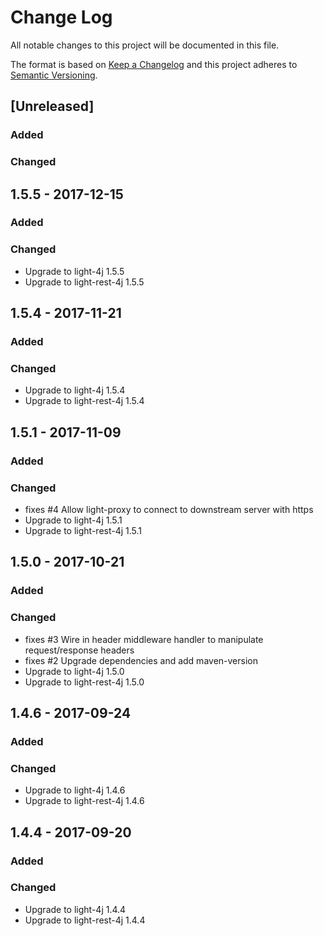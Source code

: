 # Change Log
All notable changes to this project will be documented in this file.

The format is based on [Keep a Changelog](http://keepachangelog.com/)
and this project adheres to [Semantic Versioning](http://semver.org/).

## [Unreleased]
### Added

### Changed

## 1.5.5 - 2017-12-15
### Added

### Changed
- Upgrade to light-4j 1.5.5
- Upgrade to light-rest-4j 1.5.5

## 1.5.4 - 2017-11-21
### Added

### Changed
- Upgrade to light-4j 1.5.4
- Upgrade to light-rest-4j 1.5.4

## 1.5.1 - 2017-11-09
### Added

### Changed
- fixes #4 Allow light-proxy to connect to downstream server with https
- Upgrade to light-4j 1.5.1
- Upgrade to light-rest-4j 1.5.1

## 1.5.0 - 2017-10-21
### Added

### Changed
- fixes #3 Wire in header middleware handler to manipulate request/response headers
- fixes #2 Upgrade dependencies and add maven-version
- Upgrade to light-4j 1.5.0
- Upgrade to light-rest-4j 1.5.0

## 1.4.6 - 2017-09-24
### Added

### Changed
- Upgrade to light-4j 1.4.6
- Upgrade to light-rest-4j 1.4.6


## 1.4.4 - 2017-09-20
### Added

### Changed
- Upgrade to light-4j 1.4.4
- Upgrade to light-rest-4j 1.4.4



